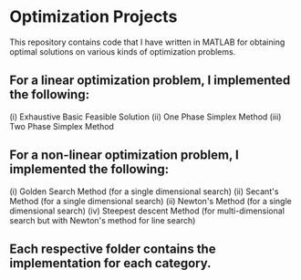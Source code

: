 # Optimization Projects

This repository contains code that I have written in MATLAB for obtaining optimal solutions on various kinds of optimization problems. 

## For a linear optimization problem, I implemented the following:

(i) Exhaustive Basic Feasible Solution
(ii) One Phase Simplex Method
(iii) Two Phase Simplex Method

## For a non-linear optimization problem, I implemented the following:

(i) Golden Search Method (for a single dimensional search)
(ii) Secant's Method (for a single dimensional search)
(ii) Newton's Method (for a single dimensional search)
(iv) Steepest descent Method (for multi-dimensional search but with Newton's method for line search)

## Each respective folder contains the implementation for each category. 

